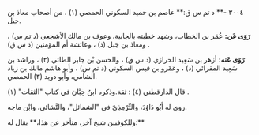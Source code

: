 ٣٠٠٤ -** د تم س ق:** عاصم بن حميد السكوني الحمصي (١) ، من أصحاب معاذ بن جبل.

**رَوَى عَن:** عُمَر بن الخطاب، وشهد خطبته بالجابية، وعوف بن مالك الأشجعي (د تم س) ، ومعاذ بن جبل (د) ، وعائشة أم المؤمنين (د س ق) .

**رَوَى عَنه:** أزهر بن سَعِيد الحرازي (د س ق) ، والحسن بْن جابر الطائي (٢) ، وراشد بن سَعِيد المقرائي (د) ، وعَمْرو بن قيس السكوني (د تم س) ، وأبو هاشم مالك بن زياد الشامي، وأبو دويد (٣) الحمصي.

قال الدارقطني (٤) : ثقة.وذكره ابنُ حِبَّان في كتاب "الثقات" (١) .

روى له أَبُو دَاوُدَ، والتِّرْمِذِيّ في "الشمائل"، والنَّسَائي، وابْن ماجه.

وللكوفيين شيخ آخر، متأخر عن هذا،** يقال له:**